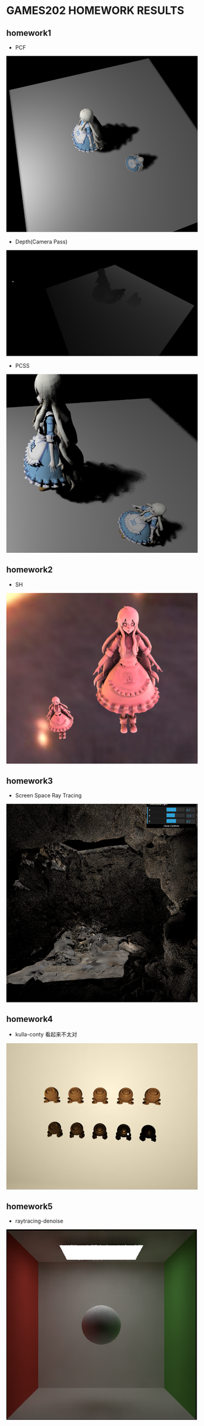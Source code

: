 # GAMES202 HOMEWORK RESULTS

## homework1

- PCF

![PCF](image/PCF.png)

- Depth(Camera Pass)

![Depth](image/camera_pass_depth.png)

- PCSS

![PCSS](image/PCSS.png)

## homework2

- SH

![prt_grace](image/prt_grace.png)

## homework3

- Screen Space Ray Tracing

![cave](image/cave.png)

## homework4

- kulla-conty 看起来不太对

![kulla-conty](image/kulla-conty.png)

## homework5
- raytracing-denoise

![raytracing-denoise](image/raytracing-denoise.png)

